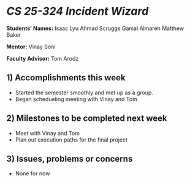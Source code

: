 # *CS 25-324 Incident Wizard*

**Students' Names:**
Isaac Lyu
Ahmad Scruggs
Gamal Almareh
Matthew Baker

**Mentor:**
Vinay Soni

**Faculty Advisor:**
Tom Arodz

## 1) Accomplishments this week ##
   - Started the semester smoothly and met up as a group.
   - Began schedueling meeting with Vinay and Tom

## 2) Milestones to be completed next week ##
   - Meet with Vinay and Tom
   - Plan out execution paths for the final project

## 3) Issues, problems or concerns ##
   - None for now
   

